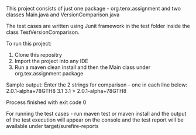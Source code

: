This project consists of just one package - org.tenx.assignment and two classes Main.java and VersionComparison.java

The test cases are written using Junit framework in the test folder inside the class TestVersionComparison.

To run this project:

1. Clone this repositry
2. Import the project into any IDE
3. Run a maven clean install and then the Main class under org.tex.assignment package

Sample output:
Enter the 2 strings for comparison - one in each line below:
2.0.1-alpha+78GTH8
3.1
3.1 > 2.0.1-alpha+78GTH8

Process finished with exit code 0

For running the test cases - run maven test or maven install and the output of the test execution will appear on the console and the test report will be available under target/surefire-reports